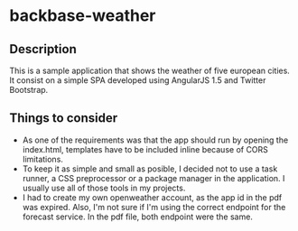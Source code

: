 # backbase-weather
## Description
This is a sample application that shows the weather of five european cities. It consist on a simple SPA developed using AngularJS 1.5 and Twitter Bootstrap.

## Things to consider
* As one of the requirements was that the app should run by opening the index.html, templates have to be included inline because of CORS limitations.
* To keep it as simple and small as posible, I decided not to use a task runner, a CSS preprocessor or a package manager in the application. I usually use all of those tools in my projects.
* I had to create my own openweather account, as the app id in the pdf was expired. Also, I'm not sure if I'm using the correct endpoint for the forecast service. In the pdf file, both endpoint were the same.
